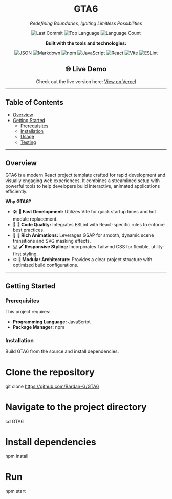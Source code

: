 <div align="center">

# GTA6
*Redefining Boundaries, Igniting Limitless Possibilities*  <!-- from your preview -->

<!-- Repo meta badges -->
![Last Commit](https://img.shields.io/github/last-commit/Bardan-G/GTA6?style=flat)
![Top Language](https://img.shields.io/github/languages/top/Bardan-G/GTA6?style=flat)
![Language Count](https://img.shields.io/github/languages/count/Bardan-G/GTA6?style=flat)

**Built with the tools and technologies:**

<!-- Tech icons (SimpleIcons via shields.io) -->
<img alt="JSON" src="https://img.shields.io/badge/JSON-000000?logo=json&logoColor=white" />
<img alt="Markdown" src="https://img.shields.io/badge/Markdown-000000?logo=markdown&logoColor=white" />
<img alt="npm" src="https://img.shields.io/badge/npm-CB3837?logo=npm&logoColor=white" />
<img alt="JavaScript" src="https://img.shields.io/badge/JavaScript-F7DF1E?logo=javascript&logoColor=black" />
<img alt="React" src="https://img.shields.io/badge/React-61DAFB?logo=react&logoColor=black" />
<img alt="Vite" src="https://img.shields.io/badge/Vite-646CFF?logo=vite&logoColor=white" />
<img alt="ESLint" src="https://img.shields.io/badge/ESLint-4B32C3?logo=eslint&logoColor=white" />

<!-- One-click run -->
  
## 🌐 Live Demo

Check out the live version here: [View on Vercel](https://gta-6-sigma.vercel.app/)


</div>

---

## Table of Contents
- [Overview](#overview)
- [Getting Started](#getting-started)
  - [Prerequisites](#prerequisites)
  - [Installation](#installation)
  - [Usage](#usage)
  - [Testing](#testing)

---

## Overview
GTA6 is a modern React project template crafted for rapid development and visually engaging web experiences. It combines a streamlined setup with powerful tools to help developers build interactive, animated applications efficiently.  <!-- source: preview text -->
  
**Why GTA6?**
- 🛠️ **🚀 Fast Development:** Utilizes Vite for quick startup times and hot module replacement.  
- 🎯 **📝 Code Quality:** Integrates ESLint with React-specific rules to enforce best practices.  
- 🎨 **🌈 Rich Animations:** Leverages GSAP for smooth, dynamic scene transitions and SVG masking effects.  
- 💻 **🖌️ Responsive Styling:** Incorporates Tailwind CSS for flexible, utility-first styling.  
- ⚙️ **🔧 Modular Architecture:** Provides a clear project structure with optimized build configurations.  
<!-- all bullet points mirrored from your preview -->

---

## Getting Started

### Prerequisites
This project requires:
- **Programming Language:** JavaScript  
- **Package Manager:** npm  
<!-- from your preview -->

### Installation
Build GTA6 from the source and install dependencies:


# Clone the repository
git clone https://github.com/Bardan-G/GTA6

# Navigate to the project directory
cd GTA6

# Install dependencies
npm install

# Run 
npm start
